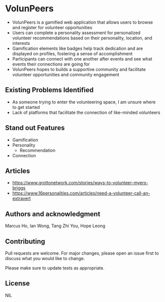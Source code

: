 # VolunPeers

- VolunPeers is a gamified web application that allows users to browse and register for volunteer opportunities
- Users can complete a personality assessment for personalized volunteer recommendations based on their personality, location, and interests
- Gamification elements like badges help track dedication and are displayed on profiles, fostering a sense of accomplishment
- Participants can connect with one another after events and see what events their connections are going for
- VolunPeers hopes to builds a supportive community and facilitate volunteer opportunities and community engagement

## Existing Problems Identified

- As someone trying to enter the volunteering space, I am unsure where to get started
- Lack of platforms that facilitate the connection of like-minded volunteers

## Stand out Features

- Gamification
- Personality
  - Recommendation
- Connection

## Articles

- https://www.grottonetwork.com/stories/ways-to-volunteer-myers-briggs
- https://www.16personalities.com/articles/need-a-volunteer-call-an-extravert

## Authors and acknowledgment

Marcus Ho, Ian Wong, Tang Zhi You, Hope Leong

## Contributing

Pull requests are welcome. For major changes, please open an issue first
to discuss what you would like to change.

Please make sure to update tests as appropriate.

## License

NIL
